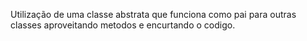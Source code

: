 Utilização de uma classe abstrata que funciona como pai para outras classes aproveitando metodos e encurtando o codigo. 
